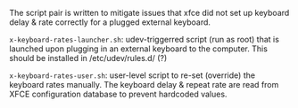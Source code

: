 
The script pair is written to mitigate issues that xfce did not set up
keyboard delay & rate correctly for a plugged external keyboard.


`x-keyboard-rates-launcher.sh`: udev-triggerred script (run as root) that
is launched upon plugging in an external keyboard to the computer.
This should be installed in /etc/udev/rules.d/  (?)

`x-keyboard-rates-user.sh`: user-level script to re-set (override)
the keyboard rates manually.
The keyboard delay & repeat rate are read from XFCE configuration database
to prevent hardcoded values.
